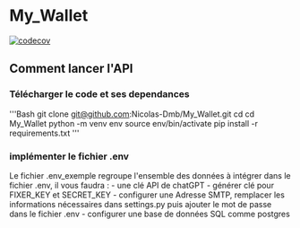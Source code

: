 # My_Wallet

[![codecov](https://codecov.io/github/Nicolas-Dmb/My_Wallet/graph/badge.svg?token=CW1Z2CKRZS)](https://codecov.io/github/Nicolas-Dmb/My_Wallet)


## Comment lancer l'API 
### Télécharger le code et ses dependances
'''Bash
git clone git@github.com:Nicolas-Dmb/My_Wallet.git
cd cd My_Wallet
python -m venv env
source env/bin/activate
pip install -r requirements.txt
'''
### implémenter le fichier .env 
Le fichier .env_exemple regroupe l'ensemble des données à intégrer dans le fichier .env, il vous faudra : 
    - une clé API de chatGPT 
    - générer clé pour FIXER_KEY et SECRET_KEY
    - configurer une Adresse SMTP, remplacer les informations nécessaires dans settings.py puis ajouter le mot de passe dans le fichier .env 
    - configurer une base de données SQL comme postgres 
